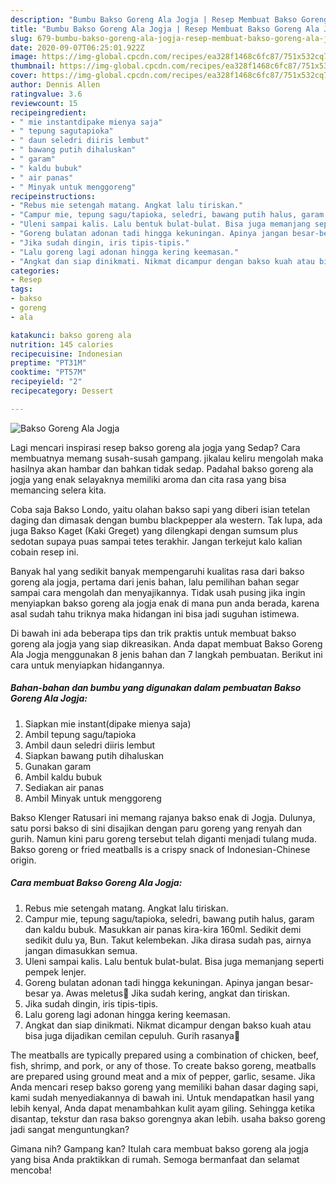 ```yaml
---
description: "Bumbu Bakso Goreng Ala Jogja | Resep Membuat Bakso Goreng Ala Jogja Yang Bisa Manjain Lidah"
title: "Bumbu Bakso Goreng Ala Jogja | Resep Membuat Bakso Goreng Ala Jogja Yang Bisa Manjain Lidah"
slug: 679-bumbu-bakso-goreng-ala-jogja-resep-membuat-bakso-goreng-ala-jogja-yang-bisa-manjain-lidah
date: 2020-09-07T06:25:01.922Z
image: https://img-global.cpcdn.com/recipes/ea328f1468c6fc87/751x532cq70/bakso-goreng-ala-jogja-foto-resep-utama.jpg
thumbnail: https://img-global.cpcdn.com/recipes/ea328f1468c6fc87/751x532cq70/bakso-goreng-ala-jogja-foto-resep-utama.jpg
cover: https://img-global.cpcdn.com/recipes/ea328f1468c6fc87/751x532cq70/bakso-goreng-ala-jogja-foto-resep-utama.jpg
author: Dennis Allen
ratingvalue: 3.6
reviewcount: 15
recipeingredient:
- " mie instantdipake mienya saja"
- " tepung sagutapioka"
- " daun seledri diiris lembut"
- " bawang putih dihaluskan"
- " garam"
- " kaldu bubuk"
- " air panas"
- " Minyak untuk menggoreng"
recipeinstructions:
- "Rebus mie setengah matang. Angkat lalu tiriskan."
- "Campur mie, tepung sagu/tapioka, seledri, bawang putih halus, garam dan kaldu bubuk. Masukkan air panas kira-kira 160ml. Sedikit demi sedikit dulu ya, Bun. Takut kelembekan. Jika dirasa sudah pas, airnya jangan dimasukkan semua."
- "Uleni sampai kalis. Lalu bentuk bulat-bulat. Bisa juga memanjang seperti pempek lenjer."
- "Goreng bulatan adonan tadi hingga kekuningan. Apinya jangan besar-besar ya. Awas meletus🤭 Jika sudah kering, angkat dan tiriskan."
- "Jika sudah dingin, iris tipis-tipis."
- "Lalu goreng lagi adonan hingga kering keemasan."
- "Angkat dan siap dinikmati. Nikmat dicampur dengan bakso kuah atau bisa juga dijadikan cemilan cepuluh. Gurih rasanya🙂"
categories:
- Resep
tags:
- bakso
- goreng
- ala

katakunci: bakso goreng ala 
nutrition: 145 calories
recipecuisine: Indonesian
preptime: "PT31M"
cooktime: "PT57M"
recipeyield: "2"
recipecategory: Dessert

---
```



![Bakso Goreng Ala Jogja](https://img-global.cpcdn.com/recipes/ea328f1468c6fc87/751x532cq70/bakso-goreng-ala-jogja-foto-resep-utama.jpg)

Lagi mencari inspirasi resep bakso goreng ala jogja yang Sedap? Cara membuatnya memang susah-susah gampang. jikalau keliru mengolah maka hasilnya akan hambar dan bahkan tidak sedap. Padahal bakso goreng ala jogja yang enak selayaknya memiliki aroma dan cita rasa yang bisa memancing selera kita.

Coba saja Bakso Londo, yaitu olahan bakso sapi yang diberi isian tetelan daging dan dimasak dengan bumbu blackpepper ala western. Tak lupa, ada juga Bakso Kaget (Kaki Greget) yang dilengkapi dengan sumsum plus sedotan supaya puas sampai tetes terakhir. Jangan terkejut kalo kalian cobain resep ini.

Banyak hal yang sedikit banyak mempengaruhi kualitas rasa dari bakso goreng ala jogja, pertama dari jenis bahan, lalu pemilihan bahan segar sampai cara mengolah dan menyajikannya. Tidak usah pusing jika ingin menyiapkan bakso goreng ala jogja enak di mana pun anda berada, karena asal sudah tahu triknya maka hidangan ini bisa jadi suguhan istimewa.


Di bawah ini ada beberapa tips dan trik praktis untuk membuat bakso goreng ala jogja yang siap dikreasikan. Anda dapat membuat Bakso Goreng Ala Jogja menggunakan 8 jenis bahan dan 7 langkah pembuatan. Berikut ini cara untuk menyiapkan hidangannya.

<!--inarticleads1-->

##### Bahan-bahan dan bumbu yang digunakan dalam pembuatan Bakso Goreng Ala Jogja:

1. Siapkan  mie instant(dipake mienya saja)
1. Ambil  tepung sagu/tapioka
1. Ambil  daun seledri diiris lembut
1. Siapkan  bawang putih dihaluskan
1. Gunakan  garam
1. Ambil  kaldu bubuk
1. Sediakan  air panas
1. Ambil  Minyak untuk menggoreng


Bakso Klenger Ratusari ini memang rajanya bakso enak di Jogja. Dulunya, satu porsi bakso di sini disajikan dengan paru goreng yang renyah dan gurih. Namun kini paru goreng tersebut telah diganti menjadi tulang muda. Bakso goreng or fried meatballs is a crispy snack of Indonesian-Chinese origin. 

<!--inarticleads2-->

##### Cara membuat Bakso Goreng Ala Jogja:

1. Rebus mie setengah matang. Angkat lalu tiriskan.
1. Campur mie, tepung sagu/tapioka, seledri, bawang putih halus, garam dan kaldu bubuk. Masukkan air panas kira-kira 160ml. Sedikit demi sedikit dulu ya, Bun. Takut kelembekan. Jika dirasa sudah pas, airnya jangan dimasukkan semua.
1. Uleni sampai kalis. Lalu bentuk bulat-bulat. Bisa juga memanjang seperti pempek lenjer.
1. Goreng bulatan adonan tadi hingga kekuningan. Apinya jangan besar-besar ya. Awas meletus🤭 Jika sudah kering, angkat dan tiriskan.
1. Jika sudah dingin, iris tipis-tipis.
1. Lalu goreng lagi adonan hingga kering keemasan.
1. Angkat dan siap dinikmati. Nikmat dicampur dengan bakso kuah atau bisa juga dijadikan cemilan cepuluh. Gurih rasanya🙂


The meatballs are typically prepared using a combination of chicken, beef, fish, shrimp, and pork, or any of those. To create bakso goreng, meatballs are prepared using ground meat and a mix of pepper, garlic, sesame. Jika Anda mencari resep bakso goreng yang memiliki bahan dasar daging sapi, kami sudah menyediakannya di bawah ini. Untuk mendapatkan hasil yang lebih kenyal, Anda dapat menambahkan kulit ayam giling. Sehingga ketika disantap, tekstur dan rasa bakso gorengnya akan lebih. usaha bakso goreng jadi sangat menguntungkan? 

Gimana nih? Gampang kan? Itulah cara membuat bakso goreng ala jogja yang bisa Anda praktikkan di rumah. Semoga bermanfaat dan selamat mencoba!
